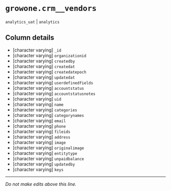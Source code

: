 # `growone.crm__vendors`
`analytics_uat` | `analytics`

## Column details
* [character varying] `_id`
* [character varying] `organizationid`
* [character varying] `createdby`
* [character varying] `createdat`
* [character varying] `createdatepoch`
* [character varying] `updatedat`
* [character varying] `userdefinedfields`
* [character varying] `accountstatus`
* [character varying] `accountstatusnotes`
* [character varying] `uid`
* [character varying] `name`
* [character varying] `categories`
* [character varying] `categorynames`
* [character varying] `email`
* [character varying] `phone`
* [character varying] `fileids`
* [character varying] `address`
* [character varying] `image`
* [character varying] `originalimage`
* [character varying] `entitytype`
* [character varying] `unpaidbalance`
* [character varying] `updatedby`
* [character varying] `keys`

-------------------------------------------------------------------------------
*Do not make edits above this line.*
